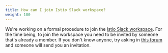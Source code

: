 ```yaml
---
title: How can I join Istio Slack workspace?
weight: 180
---
```


We're working on a formal procedure to join the [Istio Slack workspace](https://istio.slack.com). For the time being, to join the workspace you need to be
invited by someone that's already a member. If you don't know anyone, try asking in [this forum](https://discuss.istio.io/c/contributors) and someone
will send you an invitation.
